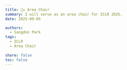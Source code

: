 ```yaml
---
title: 🧑‍⚖️ Area Chair
summary: I will serve as an area chair for ICLR 2025.
date: 2025-09-05

authors:
  - Sangdon Park
tags:
  - ICLR
  - Area Chair
  
share: false
toc: false
---
```


